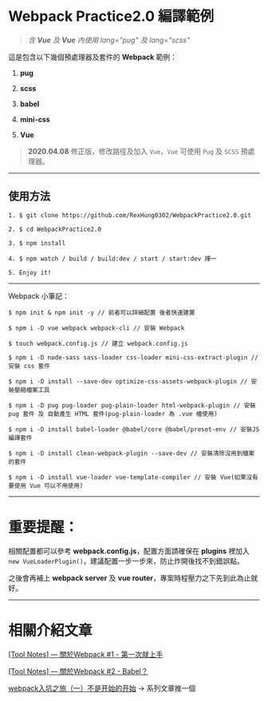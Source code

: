 # Webpack Practice2.0 編譯範例
> *含 **Vue** 及 **Vue** 內使用 lang="pug" 及 lang="scss"*

這是包含以下幾個預處理器及套件的 **Webpack** 範例：

1. **pug**

2. **scss**

3. **babel**

4. **mini-css**

5. **Vue**

> **2020.04.08** 修正版，修改路徑及加入 `Vue`，`Vue` 可使用 `Pug` 及 `SCSS` 預處理器。

---

## 使用方法

```
1. $ git clone https://github.com/RexHung0302/WebpackPractice2.0.git

2. $ cd WebpackPractice2.0

3. $ npm install

4. $ npm watch / build / build:dev / start / start:dev 擇一

5. Enjoy it!
```

---

Webpack 小筆記：

```
$ npm init & npm init -y // 前者可以詳細配置 後者快速建置

$ npm i -D vue webpack webpack-cli // 安裝 Webpack

$ touch webpack.config.js // 建立 webpack.config.js

$ npm i -D node-sass sass-loader css-loader mini-css-extract-plugin // 安裝 css 套件

$ npm i -D install --save-dev optimize-css-assets-webpack-plugin // 安裝壓縮檔案工具

$ npm i -D pug pug-loader pug-plain-loader html-webpack-plugin // 安裝 pug 套件 及 自動產生 HTML 套件(pug-plain-loader 為 .vue 檔使用)

$ npm i -D install babel-loader @babel/core @babel/preset-env // 安裝JS編譯套件

$ npm i -D install clean-webpack-plugin --save-dev // 安裝清除沒用到檔案的套件

$ npm i -D install vue-loader vue-template-compiler // 安裝 Vue(如果沒有要使用 Vue 可以不用使用)

```

---

# 重要提醒：

相關配置都可以參考 **webpack.config.js**，配置方面請確保在 **plugins** 裡加入 `new VueLoaderPlugin()`，建議配置一步一步來，防止炸開後找不到錯誤點。

之後會再補上 **webpack server** 及 **vue router**，專案時程壓力之下先到此為止就好。

---

# 相關介紹文章

[[Tool Notes] — 關於Webpack #1 - 第一次就上手](https://rexhung0302.github.io/2019/06/18/20190618/)

[[Tool Notes] — 關於Webpack #2 - Babel？](https://rexhung0302.github.io/2020/03/21/20200321/)

[webpack入坑之旅（一）不是开始的开始](https://blog.guowenfh.com/2016/03/24/vue-webpack-01-base/)
  -> 系列文章推一個


